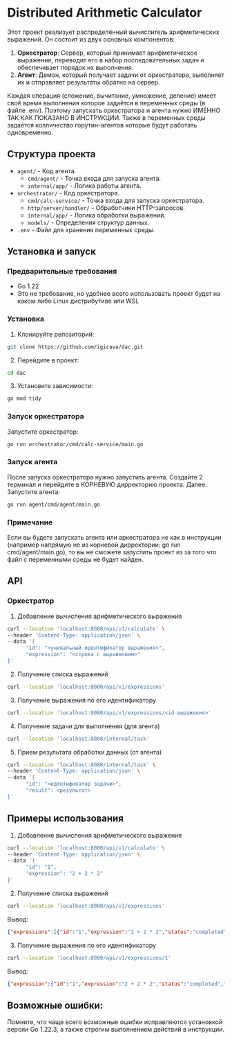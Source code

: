 # Distributed Arithmetic Calculator

Этот проект реализует распределённый вычислитель арифметических выражений. Он состоит из двух основных компонентов:

1. **Оркестратор**: Сервер, который принимает арифметическое выражение, переводит его в набор последовательных задач и обеспечивает порядок их выполнения.
2. **Агент**: Демон, который получает задачи от оркестратора, выполняет их и отправляет результаты обратно на сервер.

Каждая операция (сложение, вычитание, умножение, деление) имеет своё время выполнения которое задаётся в переменных среды (в файле .env). Поэтому запускать оркестратора и агента нужно ИМЕННО ТАК КАК ПОКАЗАНО В ИНСТРУКЦИИ. Также в переменных среды задаётся колличество горутин-агентов которые будут работать одновременно.

## Структура проекта

- `agent/` - Код агента.
  - `cmd/agent/` - Точка входа для запуска агента.
  - `internal/app/` - Логика работы агента.
- `orchestrator/` - Код оркестратора.
  - `cmd/calc-service/` - Точка входа для запуска оркестратора.
  - `http/server/handler/` - Обработчики HTTP-запросов.
  - `internal/app/` - Логика обработки выражений.
  - `models/` - Определения структур данных.
- `.env` - Файл для хранения переменных среды.

## Установка и запуск

### Предварительные требования

- Go 1.22
- Это не требование, но удобнее всего использовать проект будет на каком либо Linux дистрибутиве или WSL

### Установка

1. Клонируйте репозиторий:
```sh
git clone https://github.com/igicava/dac.git
```

2. Перейдите в проект:
```sh
cd dac
```

3. Установите зависимости:
```sh
go mod tidy
```

### Запуск оркестратора
Запустите оркестратор:

```sh
go run orchestrator/cmd/calc-service/main.go
```

### Запуск агента
После запуска оркестратора нужно запустить агента. Создайте 2 терминал и перейдите в КОРНЕВУЮ дирректорию проекта. Далее:
Запустите агента:
```sh
go run agent/cmd/agent/main.go
```

### Примечание
Если вы будете запускать агента или аркестратора не как в инструкции (например напрямую не из корневой дирректории: go run cmd/agent/main.go), то вы не сможете запустить проект из за того что файл с переменными среды не будет найден.

## API
### Оркестратор
1. Добавление вычисления арифметического выражения
```sh
curl --location 'localhost:8080/api/v1/calculate' \
--header 'Content-Type: application/json' \
--data '{
      "id": "<уникальный идентификатор выражения>",
      "expression": "<строка с выражением>"
}'
```

2. Получение списка выражений
```sh
curl --location 'localhost:8080/api/v1/expressions'
```

3. Получение выражения по его идентификатору
```sh
curl --location 'localhost:8080/api/v1/expressions/<id выражения>'
```

4. Получение задачи для выполнения (для агента)
```sh
curl --location 'localhost:8080/internal/task'
```

5. Прием результата обработки данных (от агента)
```sh
curl --location 'localhost:8080/internal/task' \
--header 'Content-Type: application/json' \
--data '{
      "id": "<идентификатор задачи>",
      "result": <результат>
}'
```

## Примеры использования 
1. Добавление вычисления арифметического выражения
```sh
curl --location 'localhost:8080/api/v1/calculate' \
--header 'Content-Type: application/json' \
--data '{
      "id": "1",
      "expression": "2 + 2 * 2"
}'
```

2. Получение списка выражений
```sh
curl --location 'localhost:8080/api/v1/expressions'
```
Вывод:
```json
{"expressions":[{"id":"1","expression":"2 + 2 * 2","status":"completed","result":6}]}
```

3. Получение выражения по его идентификатору
```sh
curl --location 'localhost:8080/api/v1/expressions/1'
```
Вывод:
```json
{"expression":{"id":"1","expression":"2 + 2 * 2","status":"completed","result":6}}
```

## Возможные ошибки:

Помните, что чаще всего возможные ошибки исправляются установкой версии Go 1.22.3, а также строгим выполнением действий в инструкции.